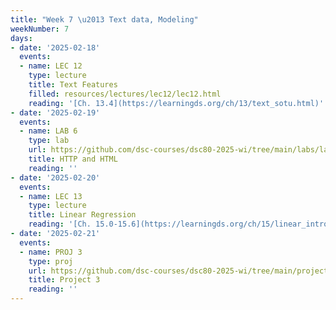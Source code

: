 ```yaml
---
title: "Week 7 \u2013 Text data, Modeling"
weekNumber: 7
days:
- date: '2025-02-18'
  events:
  - name: LEC 12
    type: lecture
    title: Text Features
    filled: resources/lectures/lec12/lec12.html
    reading: '[Ch. 13.4](https://learningds.org/ch/13/text_sotu.html)'
- date: '2025-02-19'
  events:
  - name: LAB 6
    type: lab
    url: https://github.com/dsc-courses/dsc80-2025-wi/tree/main/labs/lab06
    title: HTTP and HTML
    reading: ''
- date: '2025-02-20'
  events:
  - name: LEC 13
    type: lecture
    title: Linear Regression
    reading: '[Ch. 15.0-15.6](https://learningds.org/ch/15/linear_intro.html)'
- date: '2025-02-21'
  events:
  - name: PROJ 3
    type: proj
    url: https://github.com/dsc-courses/dsc80-2025-wi/tree/main/projects/project03
    title: Project 3
    reading: ''
---
```

